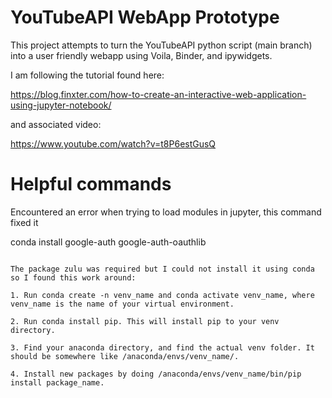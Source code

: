 # YouTubeAPI WebApp Prototype

This project attempts to turn the YouTubeAPI python script (main branch) into a user friendly webapp
using Voila, Binder, and ipywidgets.

I am following the tutorial found here:

https://blog.finxter.com/how-to-create-an-interactive-web-application-using-jupyter-notebook/

and associated video:

https://www.youtube.com/watch?v=t8P6estGusQ


# Helpful commands

Encountered an error when trying to load modules in jupyter, this command fixed it

conda install google-auth google-auth-oauthlib

~~~~~~~~~~~~~~~~~~~~~~~~~~~~~~~~~~~~~~~~~~~~~~~~~~~~~~~~~~~~~~~~~~~~~~~~~~~~~

The package zulu was required but I could not install it using conda so I found this work around:

1. Run conda create -n venv_name and conda activate venv_name, where venv_name is the name of your virtual environment.

2. Run conda install pip. This will install pip to your venv directory.

3. Find your anaconda directory, and find the actual venv folder. It should be somewhere like /anaconda/envs/venv_name/.

4. Install new packages by doing /anaconda/envs/venv_name/bin/pip install package_name.

